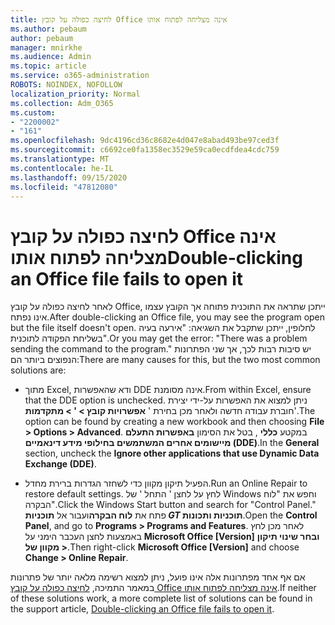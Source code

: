 ```yaml
---
title: לחיצה כפולה על קובץ Office אינה מצליחה לפתוח אותו
ms.author: pebaum
author: pebaum
manager: mnirkhe
ms.audience: Admin
ms.topic: article
ms.service: o365-administration
ROBOTS: NOINDEX, NOFOLLOW
localization_priority: Normal
ms.collection: Adm_O365
ms.custom:
- "2200002"
- "161"
ms.openlocfilehash: 9dc4196cd36c8682e4d047e8abad493be97ced3f
ms.sourcegitcommit: c6692ce0fa1358ec3529e59ca0ecdfdea4cdc759
ms.translationtype: MT
ms.contentlocale: he-IL
ms.lasthandoff: 09/15/2020
ms.locfileid: "47812080"
---
```

# <a name="double-clicking-an-office-file-fails-to-open-it"></a><span data-ttu-id="1bfbb-102">לחיצה כפולה על קובץ Office אינה מצליחה לפתוח אותו</span><span class="sxs-lookup"><span data-stu-id="1bfbb-102">Double-clicking an Office file fails to open it</span></span>

<span data-ttu-id="1bfbb-103">לאחר לחיצה כפולה על קובץ Office, ייתכן שתראה את התוכנית פתוחה אך הקובץ עצמו אינו נפתח.</span><span class="sxs-lookup"><span data-stu-id="1bfbb-103">After double-clicking an Office file, you may see the program open but the file itself doesn't open.</span></span> <span data-ttu-id="1bfbb-104">לחלופין, ייתכן שתקבל את השגיאה: "אירעה בעיה בשליחת הפקודה לתוכנית".</span><span class="sxs-lookup"><span data-stu-id="1bfbb-104">Or you may get the error: "There was a problem sending the command to the program."</span></span> <span data-ttu-id="1bfbb-105">יש סיבות רבות לכך, אך שני הפתרונות הנפוצים ביותר הם:</span><span class="sxs-lookup"><span data-stu-id="1bfbb-105">There are many causes for this, but the two most common solutions are:</span></span>

- <span data-ttu-id="1bfbb-106">מתוך Excel, ודא שהאפשרות DDE אינה מסומנת.</span><span class="sxs-lookup"><span data-stu-id="1bfbb-106">From within Excel, ensure that the DDE option is unchecked.</span></span> <span data-ttu-id="1bfbb-107">ניתן למצוא את האפשרות על-ידי יצירת חוברת עבודה חדשה ולאחר מכן בחירת ' **אפשרויות קובץ > ' > מתקדמות**'.</span><span class="sxs-lookup"><span data-stu-id="1bfbb-107">The option can be found by creating a new workbook and then choosing **File > Options > Advanced**.</span></span> <span data-ttu-id="1bfbb-108">במקטע **כללי** , בטל את הסימון **באפשרות התעלם מיישומים אחרים המשתמשים בחילופי מידע דינאמיים (DDE)**.</span><span class="sxs-lookup"><span data-stu-id="1bfbb-108">In the **General** section, uncheck the **Ignore other applications that use Dynamic Data Exchange (DDE)**.</span></span>

- <span data-ttu-id="1bfbb-109">הפעיל תיקון מקוון כדי לשחזר הגדרות ברירת מחדל.</span><span class="sxs-lookup"><span data-stu-id="1bfbb-109">Run an Online Repair to restore default settings.</span></span> <span data-ttu-id="1bfbb-110">לחץ על לחצן ' התחל ' של Windows וחפש את "לוח הבקרה".</span><span class="sxs-lookup"><span data-stu-id="1bfbb-110">Click the Windows Start button and search for "Control Panel."</span></span> <span data-ttu-id="1bfbb-111">פתח את **לוח הבקרה**ועבור אל **תוכניות _GT_ תוכניות ותכונות**.</span><span class="sxs-lookup"><span data-stu-id="1bfbb-111">Open the **Control Panel**, and go to **Programs > Programs and Features**.</span></span> <span data-ttu-id="1bfbb-112">לאחר מכן לחץ באמצעות לחצן העכבר הימני על **Microsoft Office [Version]** **ובחר שינוי תיקון מקוון של >**.</span><span class="sxs-lookup"><span data-stu-id="1bfbb-112">Then right-click **Microsoft Office [Version]** and choose **Change > Online Repair**.</span></span>

<span data-ttu-id="1bfbb-113">אם אף אחד מפתרונות אלה אינו פועל, ניתן למצוא רשימה מלאה יותר של פתרונות במאמר התמיכה, [לחיצה כפולה על קובץ Office אינה מצליחה לפתוח אותו](https://support.office.com/article/Double-clicking-an-Office-file-fails-to-open-it-1e9c0ad9-34c8-4440-a42e-d30186b29ed6).</span><span class="sxs-lookup"><span data-stu-id="1bfbb-113">If neither of these solutions work, a more complete list of solutions can be found in the support article, [Double-clicking an Office file fails to open it](https://support.office.com/article/Double-clicking-an-Office-file-fails-to-open-it-1e9c0ad9-34c8-4440-a42e-d30186b29ed6).</span></span>
